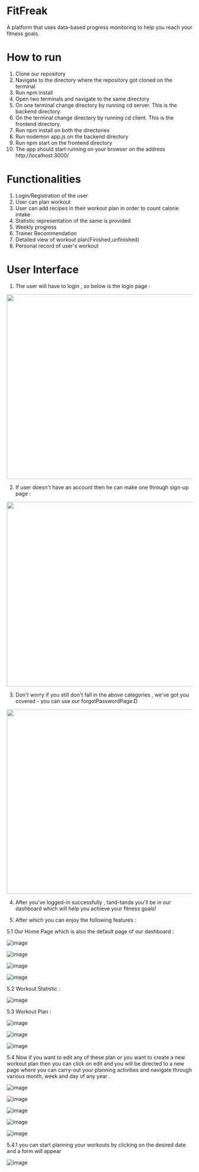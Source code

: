 # FitFreak
A platform that uses data-based progress monitoring to help you reach your fitness goals. 
# How to run
1. Clone our repository
3. Navigate to the directory where the repository got cloned on the terminal
4. Run npm install
5. Open two terminals and navigate to the same directory
6. On one terminal change directory by running cd server. This is the backend directory.
7. On the terminal change directory by running cd client. This is the frontend directory.
8. Run npm install on both the directories
9. Run nodemon app.js on the backend directory
10. Run npm start on the frontend directory
11. The app should start running on your browser on the address http://localhost:3000/
# Functionalities
1. Login/Registration of the user
2. User can plan workout
3. User can add recipes in their workout plan in order to count calorie intake
4. Statistic representation of the same is provided
5. Weekly progress
6. Trainer Recommendation
7. Detailed view of workout plan(Finished,unfinished)
8. Personal record of user's workout
# User Interface
1. The user will have to login , so below is the login page :

<img src="https://user-images.githubusercontent.com/83269481/147364928-28388d16-56fe-4cd1-9222-2a95d7576fd5.png" width="800" height="500"></img>

2. If user doesn't have an account then he can make one through sign-up page :

<img src="https://user-images.githubusercontent.com/83269481/147365033-93823506-b46c-4f43-bb78-4340a0fcd3e2.png" width="800" height="500"></img>

3. Don't worry if you still don't fall in the above categories , we've got you covered - you can use our forgotPasswordPage:D

<center><img src="https://user-images.githubusercontent.com/83269481/147365116-3d686796-0280-4a98-a0d4-5a552bdb34b9.png" width="650" height="500"></center>

4. After you've logged-in successfully , tand-tanda you'll be in our dashboard which will help you achieve your fitness goals!

5. After which you can enjoy the following features :

5.1 Our Home Page which is also the default page of our dashboard :

![image](https://user-images.githubusercontent.com/83269481/147365458-f29ea5e4-f1db-4ca6-a3b2-69f91ce3ff09.png)

![image](https://user-images.githubusercontent.com/83269481/147365500-0bc2fa72-1a5d-45d1-a4ec-dfa7f7cecd58.png)

![image](https://user-images.githubusercontent.com/83269481/147365517-13916e21-8ae2-4d88-9bb3-1bd254689535.png)

![image](https://user-images.githubusercontent.com/83269481/147365562-81eea104-e01b-4ff5-a66c-8d2191be7c78.png)

5.2 Workout Statistic :

![image](https://user-images.githubusercontent.com/83269481/147366306-847f6db6-b313-4b22-882a-25fd846bdaab.png)


5.3 Workout Plan :

![image](https://user-images.githubusercontent.com/83269481/147366216-2ff4f7c0-77e1-4e4e-b3da-5d6bffb8bac2.png)

![image](https://user-images.githubusercontent.com/83269481/147366341-99a4e3d8-4628-4fd0-acc7-ac4014a47352.png)

![image](https://user-images.githubusercontent.com/83269481/147366357-c524e63a-e194-49da-bbf7-f4bbf04bcac5.png)


5.4 Now if you want to edit any of these plan or you want to create a new  workout plan then you can click on edit and you will be directed to a new page where you can carry-out your planning activities and navigate through various month, week and day of any year  .

![image](https://user-images.githubusercontent.com/83269481/147366527-c5c60de0-d12e-491c-b540-1bee0790f4c6.png)

![image](https://user-images.githubusercontent.com/83269481/147366670-3cd0d6c4-0308-46dd-9d30-937a8c28f374.png)

![image](https://user-images.githubusercontent.com/83269481/147366921-a764ca7d-18b3-43dd-8839-f0b220ad09d8.png)

![image](https://user-images.githubusercontent.com/83269481/147366939-2b24693c-8e50-496b-b359-6ff4d736deda.png)

![image](https://user-images.githubusercontent.com/83269481/147366959-0c132f58-fdda-4500-8288-3976ef842aaf.png)


5.4.1 you can start planning your workouts by clicking on the desired date and a form will appear 


![image](https://user-images.githubusercontent.com/83269481/147367035-dcabcde0-0650-4ffa-bda2-c07e6213bd76.png)









